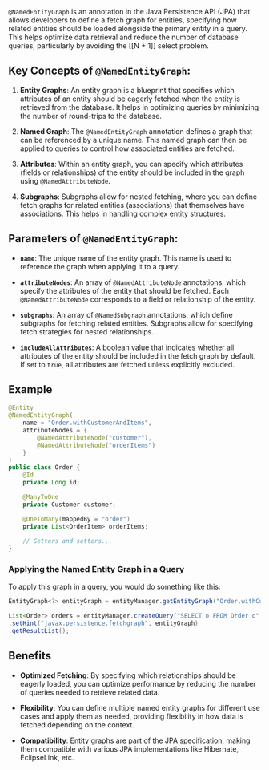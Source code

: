 `@NamedEntityGraph` is an annotation in the Java Persistence API (JPA) that allows developers to define a fetch graph for entities, specifying how related entities should be loaded alongside the primary entity in a query. This helps optimize data retrieval and reduce the number of database queries, particularly by avoiding the [[N + 1]] select problem.

## Key Concepts of `@NamedEntityGraph`:

1. **Entity Graphs**:
   An entity graph is a blueprint that specifies which attributes of an entity should be eagerly fetched when the entity is retrieved from the database. It helps in optimizing queries by minimizing the number of round-trips to the database.

2. **Named Graph**:
   The `@NamedEntityGraph` annotation defines a graph that can be referenced by a unique name. This named graph can then be applied to queries to control how associated entities are fetched.

3. **Attributes**:
   Within an entity graph, you can specify which attributes (fields or relationships) of the entity should be included in the graph using `@NamedAttributeNode`.

4. **Subgraphs**:
   Subgraphs allow for nested fetching, where you can define fetch graphs for related entities (associations) that themselves have associations. This helps in handling complex entity structures.

## Parameters of `@NamedEntityGraph`:

- **`name`**:
  The unique name of the entity graph. This name is used to reference the graph when applying it to a query.
  
- **`attributeNodes`**:
  An array of `@NamedAttributeNode` annotations, which specify the attributes of the entity that should be fetched. Each `@NamedAttributeNode` corresponds to a field or relationship of the entity.
  
- **`subgraphs`**:
  An array of `@NamedSubgraph` annotations, which define subgraphs for fetching related entities. Subgraphs allow for specifying fetch strategies for nested relationships.
  
- **`includeAllAttributes`**:
  A boolean value that indicates whether all attributes of the entity should be included in the fetch graph by default. If set to `true`, all attributes are fetched unless explicitly excluded.

## Example

```java
@Entity
@NamedEntityGraph(
    name = "Order.withCustomerAndItems",
    attributeNodes = {
        @NamedAttributeNode("customer"),
        @NamedAttributeNode("orderItems")
    }
)
public class Order {
    @Id
    private Long id;

    @ManyToOne
    private Customer customer;

    @OneToMany(mappedBy = "order")
    private List<OrderItem> orderItems;
    
    // Getters and setters...
}
```

### Applying the Named Entity Graph in a Query

To apply this graph in a query, you would do something like this:
```java
EntityGraph<?> entityGraph = entityManager.getEntityGraph("Order.withCustomerAndItems");

List<Order> orders = entityManager.createQuery("SELECT o FROM Order o", Order.class)
.setHint("javax.persistence.fetchgraph", entityGraph)
.getResultList();
```

## Benefits

- **Optimized Fetching**:
  By specifying which relationships should be eagerly loaded, you can optimize performance by reducing the number of queries needed to retrieve related data.
  
- **Flexibility**:
  You can define multiple named entity graphs for different use cases and apply them as needed, providing flexibility in how data is fetched depending on the context.

- **Compatibility**:
  Entity graphs are part of the JPA specification, making them compatible with various JPA implementations like Hibernate, EclipseLink, etc.